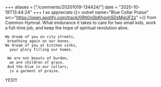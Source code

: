 +++
aliases = ["/comments/20201019-134424/"]
date = "2020-10-19T13:44:24"
+++
I so appreciate {{< outref name="Blue Collar Praise" src="https://open.spotify.com/track/0Rtj0nSbKhgyhSDsMgUF2z" >}} from Common Hymnal. What endurance it takes to care for two small kids, work a full-time job, and keep the hope of spiritual revolution alive.


```
We dream of you on city streets,
 breathing again on our bones.
We dream of you at kitchen sinks,
  your glory filling our homes.

 We are not beasts of burden,
  we are children of grace.
 And the blue in our collars,
  is a garment of praise.
```

YES!!!
